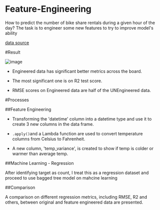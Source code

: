 # Feature-Engineering

How to predict the number of bike share rentals during a given hour of the day? The task is to engineer some new features to try to improve model's ability

[data source](https://docs.google.com/spreadsheets/d/e/2PACX-1vROUXPkYUkX-2W7JbJ0-oNKaXzpg4NtmU9IeWEY6yFKm32ZEJOpRh_soHD4BeIcuHjYik3SEoXmkgwj/pub?output=csv)

#Result

![image](https://user-images.githubusercontent.com/126204698/235315099-c50b13fe-c44f-4f05-8b49-fe885391edb5.png)

- Engineered data has significant better metrics across the board.

- The most significant one is on R2 test score.

- RMSE scores on Engineered data are half of the UNEngineered data.

#Processes

##Feature Engineering

- Transforming the 'datetime' column into a datetime type and use it to create 3 new columns in the data frame.

-  `.apply()`and a Lambda function are used to convert temperature columns from Celsius to Fahrenheit.

- A new column, 'temp_variance', is created to show if temp is colder or warmer than average temp. 

##Machine Learning - Regression

After identifying target as count, I treat this as a regression dataset and proceed to use bagged tree model on mahcine learning

##Comparison

A comparison on different regression metrics, including RMSE, R2 and others, between original and feature engineered data are presented.
